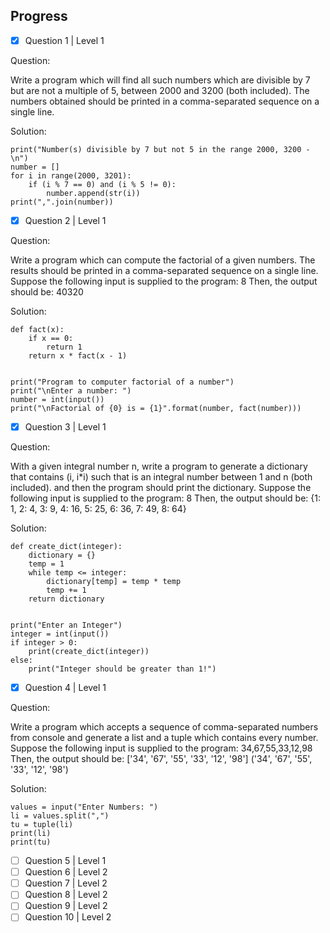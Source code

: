 ## Progress

- [x] Question 1 | Level 1

Question:

Write a program which will find all such numbers which are divisible by 7 but are not a multiple of 5,
between 2000 and 3200 (both included).
The numbers obtained should be printed in a comma-separated sequence on a single line.

Solution:

```
print("Number(s) divisible by 7 but not 5 in the range 2000, 3200 -\n")
number = []
for i in range(2000, 3201):
    if (i % 7 == 0) and (i % 5 != 0):
        number.append(str(i))
print(",".join(number))
```

- [x] Question 2 | Level 1

Question:

Write a program which can compute the factorial of a given numbers.
The results should be printed in a comma-separated sequence on a single line.
Suppose the following input is supplied to the program:
8
Then, the output should be:
40320

Solution:

```
def fact(x):
    if x == 0:
        return 1
    return x * fact(x - 1)


print("Program to computer factorial of a number")
print("\nEnter a number: ")
number = int(input())
print("\nFactorial of {0} is = {1}".format(number, fact(number)))
```

- [x] Question 3  | Level 1

Question:

With a given integral number n, write a program to generate a dictionary that contains (i, i*i) such that is an integral number between 1 and n (both included). and then the program should print the dictionary.
Suppose the following input is supplied to the program:
8
Then, the output should be:
{1: 1, 2: 4, 3: 9, 4: 16, 5: 25, 6: 36, 7: 49, 8: 64}

Solution:

```
def create_dict(integer):
    dictionary = {}
    temp = 1
    while temp <= integer:
        dictionary[temp] = temp * temp
        temp += 1
    return dictionary


print("Enter an Integer")
integer = int(input())
if integer > 0:
    print(create_dict(integer))
else:
    print("Integer should be greater than 1!")
```

- [x] Question 4 | Level 1

Question:

Write a program which accepts a sequence of comma-separated numbers from console and generate a list and a tuple which contains every number.
Suppose the following input is supplied to the program:
34,67,55,33,12,98
Then, the output should be:
['34', '67', '55', '33', '12', '98']
('34', '67', '55', '33', '12', '98')

Solution:

```
values = input("Enter Numbers: ")
li = values.split(",")
tu = tuple(li)
print(li)
print(tu)
```

- [ ] Question 5 | Level 1
- [ ] Question 6 | Level 2
- [ ] Question 7 | Level 2
- [ ] Question 8 | Level 2
- [ ] Question 9 | Level 2
- [ ] Question 10 | Level 2

